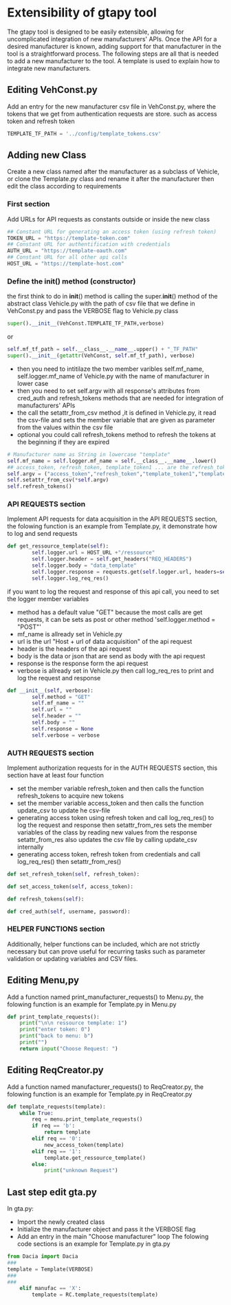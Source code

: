 # Extensibility of gtapy tool

The gtapy tool is designed to be easily extensible, allowing for uncomplicated integration of new manufacturers' APIs. Once the API for a desired manufacturer is known, adding support for that manufacturer in the tool is a straightforward process. The following steps are all that is needed to add a new manufacturer to the tool.
A template is used to explain how to integrate new manufacturers.

## Editing VehConst.py

Add an entry for the new manufacturer csv file in VehConst.py, where the tokens that we get from authentication requests are store. such as access token and refresh token

```python
TEMPLATE_TF_PATH = '../config/template_tokens.csv'
```

## Adding new Class

Create a new class named after the manufacturer as a subclass of Vehicle, or clone the Template.py class and rename it after the manufacturer then edit the class according to requirements

### First section

Add URLs for API requests as constants outside or inside the new class

```python
## Constant URL for generating an access token (using refresh token)
TOKEN_URL = "https://template-token.com"
## Constant URL for authentification with credentials
AUTH_URL = "https://template-oauth.com"
## Constant URL for all other api calls
HOST_URL = "https://template-host.com"
```

### Define the __init__() method (constructor)

the first think to do in __init__() method is calling the super.__init__() method of the abstract class Vehicle.py with the path of csv file that we define in VehConst.py and pass the VERBOSE flag to Vehicle.py class

```python
super().__init__(VehConst.TEMPLATE_TF_PATH,verbose)
```

or

```python
self.mf_tf_path = self.__class__.__name__.upper() + "_TF_PATH"
super().__init__(getattr(VehConst, self.mf_tf_path), verbose)
```
- then you need to intitilaze the two member varibles self.mf_name, self.logger.mf_name of Vehicle.py with the name of manufacturer in lower case
- then you need to set self.argv with all response's attributes from cred_auth and refresh_tokens methods that are needed for integration of manufacturers' APIs
- the call the setattr_from_csv method ,it is defined in Vehicle.py, it read the csv-file and sets the member variable that are given as parameter from the values within the csv file
- optional you could call refresh_tokens method to refresh the tokens at the beginning if they are expired

```python
# Manufacturer name as String in lowercase "template"
self.mf_name = self.logger.mf_name = self.__class__.__name__.lower()
## access_token, refresh_token, template_token1 ... are the refresh_tokens and cred_auth response's attributes 
self.argv = ("access_token","refresh_token","template_token1","template_token2")
self.setattr_from_csv(*self.argv)
self.refresh_tokens()
```

### API REQUESTS section

Implement API requests for data acquisition in the API REQUESTS section, the folowing function is an example from Template.py, it demonstrate how to log and send requests

```python
def get_ressource_template(self):
        self.logger.url = HOST_URL +"/ressource"
        self.logger.header = self.get_headers("REQ_HEADERS")
        self.logger.body = "data_template"
        self.logger.response = requests.get(self.logger.url, headers=self.logger.header, data=self.logger.body)
        self.logger.log_req_res()
```

if you want to log the request and response of this api call, you need to set the logger member variables
 - method has a default value "GET" because the most calls are get requests, it can be sets as post or other method 'self.logger.method = "POST"'
 - mf_name is allready set in Vehicle.py
 - url is the url "Host + url of data acquisition" of the api request
 - header is the headers of the api request
 - body is the data or json that are send as body with the api request
 - response is the response form the api request
 - verbose is allready set in Vehicle.py
then call log_req_res to print and log the request and response

```python
def __init__(self, verbose):
        self.method = "GET"
        self.mf_name = ""
        self.url = ""
        self.header = ""
        self.body = ""
        self.response = None
        self.verbose = verbose
```

### AUTH REQUESTS section

Implement authorization requests for in the AUTH REQUESTS section, this section have at least four function

 - set the member variable refresh_token and then calls the function refresh_tokens to acquire new tokens
 - set the member variable access_token and then calls the function update_csv to update he csv-file
 - generating access token using refresh token and call log_req_res() to log the request and response then setattr_from_res sets the member variables of the class by reading new values from the response setattr_from_res also updates the csv file by calling update_csv internally
 -  generating access token, refresh token from credentials and call log_req_res() then setattr_from_res()

```python
def set_refresh_token(self, refresh_token):

def set_access_token(self, access_token):

def refresh_tokens(self):

def cred_auth(self, username, password):
```

### HELPER FUNCTIONS section

Additionally, helper functions can be included, which are not strictly necessary but can prove useful for recurring tasks such as parameter validation or updating variables and CSV files.

## Editing Menu,py 

Add a function named print_manufacturer_requests() to Menu.py, the folowing function is an example for Template.py in Menu.py

```python
def print_template_requests():
    print("\n\n ressource template: 1")
    print("enter token: 0")
    print("back to menu: b")
    print("")
    return input("Choose Request: ")
```

## Editing ReqCreator.py

Add a function named manufacturer_requests() to ReqCreator.py, the folowing function is an example for Template.py in ReqCreator.py

```python
def template_requests(template):
    while True:
        req = menu.print_template_requests()
        if req == 'b':
            return template
        elif req == '0':
            new_access_token(template)
        elif req == '1':
            template.get_ressource_template()
        else:
            print("unknown Request")
```

## Last step edit gta.py

In gta.py:
 - Import the newly created class
 - Initialize the manufacturer object and pass it the VERBOSE flag
 - Add an entry in the main "Choose manufacturer" loop
The folowing code sections is an example for Template.py in gta.py

```python
from Dacia import Dacia
###
template = Template(VERBOSE)
###
###
    elif manufac == 'X':
        template = RC.template_requests(template)
```